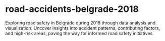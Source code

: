 # road-accidents-belgrade-2018
Exploring road safety in Belgrade during 2018 through data analysis and visualization. Uncover insights into accident patterns, contributing factors, and high-risk areas, paving the way for informed road safety initiatives.
